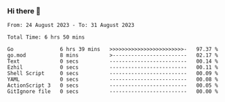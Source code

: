 ### Hi there 👋

<!--
**zhumeme/zhumeme** is a ✨ _special_ ✨ repository because its `README.md` (this file) appears on your GitHub profile.

Here are some ideas to get you started:

- 🔭 I’m currently working on ...
- 🌱 I’m currently learning ...
- 👯 I’m looking to collaborate on ...
- 🤔 I’m looking for help with ...
- 💬 Ask me about ...
- 📫 How to reach me: ...
- 😄 Pronouns: ...
- ⚡ Fun fact: ...
-->

<!--START_SECTION:waka-->

```all_time
From: 24 August 2023 - To: 31 August 2023

Total Time: 6 hrs 50 mins

Go               6 hrs 39 mins   >>>>>>>>>>>>>>>>>>>>>>>>-   97.37 %
go.mod           8 mins          >------------------------   02.17 %
Text             0 secs          -------------------------   00.14 %
Ezhil            0 secs          -------------------------   00.11 %
Shell Script     0 secs          -------------------------   00.09 %
YAML             0 secs          -------------------------   00.08 %
ActionScript 3   0 secs          -------------------------   00.05 %
GitIgnore file   0 secs          -------------------------   00.00 %
```

<!--END_SECTION:waka-->
